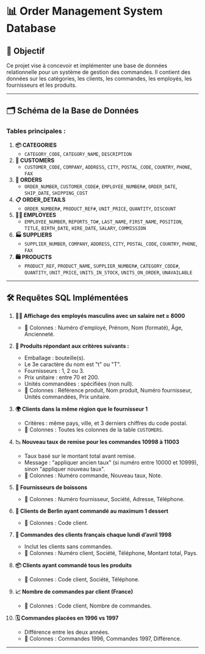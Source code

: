 # 📊 **Order Management System Database**  

## 🌟 **Objectif**  
Ce projet vise à concevoir et implémenter une base de données relationnelle pour un système de gestion des commandes. Il contient des données sur les catégories, les clients, les commandes, les employés, les fournisseurs et les produits.  

---

## 🗂️ **Schéma de la Base de Données**  
### Tables principales :  
1. **📦 CATEGORIES**  
   - `CATEGORY_CODE`, `CATEGORY_NAME`, `DESCRIPTION`
2. **👥 CUSTOMERS**  
   - `CUSTOMER_CODE`, `COMPANY`, `ADDRESS`, `CITY`, `POSTAL_CODE`, `COUNTRY`, `PHONE`, `FAX`
3. **🛒 ORDERS**  
   - `ORDER_NUMBER`, `CUSTOMER_CODE#`, `EMPLOYEE_NUMBER#`, `ORDER_DATE`, `SHIP_DATE`, `SHIPPING_COST`
4. **📋 ORDER_DETAILS**  
   - `ORDER_NUMBER#`, `PRODUCT_REF#`, `UNIT_PRICE`, `QUANTITY`, `DISCOUNT`
5. **🧑‍💼 EMPLOYEES**  
   - `EMPLOYEE_NUMBER`, `REPORTS_TO#`, `LAST_NAME`, `FIRST_NAME`, `POSITION`, `TITLE`, `BIRTH_DATE`, `HIRE_DATE`, `SALARY`, `COMMISSION`
6. **🏭 SUPPLIERS**  
   - `SUPPLIER_NUMBER`, `COMPANY`, `ADDRESS`, `CITY`, `POSTAL_CODE`, `COUNTRY`, `PHONE`, `FAX`
7. **🛍️ PRODUCTS**  
   - `PRODUCT_REF`, `PRODUCT_NAME`, `SUPPLIER_NUMBER#`, `CATEGORY_CODE#`, `QUANTITY`, `UNIT_PRICE`, `UNITS_IN_STOCK`, `UNITS_ON_ORDER`, `UNAVAILABLE`

---

## 🛠️ **Requêtes SQL Implémentées**  

1. **👨‍💼 Affichage des employés masculins avec un salaire net ≥ 8000**  
   - 📑 Colonnes : Numéro d'employé, Prénom, Nom (formaté), Âge, Ancienneté.

2. **🍾 Produits répondant aux critères suivants :**  
   - Emballage : bouteille(s).  
   - Le 3e caractère du nom est "t" ou "T".  
   - Fournisseurs : 1, 2 ou 3.  
   - Prix unitaire : entre 70 et 200.  
   - Unités commandées : spécifiées (non null).  
   - 📑 Colonnes : Référence produit, Nom produit, Numéro fournisseur, Unités commandées, Prix unitaire.

3. **🌍 Clients dans la même région que le fournisseur 1**  
   - Critères : même pays, ville, et 3 derniers chiffres du code postal.  
   - 📑 Colonnes : Toutes les colonnes de la table `CUSTOMERS`.

4. **📉 Nouveau taux de remise pour les commandes 10998 à 11003**  
   - Taux basé sur le montant total avant remise.  
   - Message : "appliquer ancien taux" (si numéro entre 10000 et 10999), sinon "appliquer nouveau taux".  
   - 📑 Colonnes : Numéro commande, Nouveau taux, Note.

5. **🥤 Fournisseurs de boissons**  
   - 📑 Colonnes : Numéro fournisseur, Société, Adresse, Téléphone.

6. **🍰 Clients de Berlin ayant commandé au maximum 1 dessert**  
   - 📑 Colonnes : Code client.

7. **📅 Commandes des clients français chaque lundi d’avril 1998**  
   - Inclut les clients sans commandes.  
   - 📑 Colonnes : Numéro client, Société, Téléphone, Montant total, Pays.

8. **📦 Clients ayant commandé tous les produits**  
   - 📑 Colonnes : Code client, Société, Téléphone.

9. **📈 Nombre de commandes par client (France)**  
   - 📑 Colonnes : Code client, Nombre de commandes.

10. **🗓️ Commandes placées en 1996 vs 1997**  
    - Différence entre les deux années.  
    - 📑 Colonnes : Commandes 1996, Commandes 1997, Différence.

---


